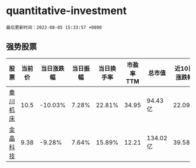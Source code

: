 # quantitative-investment

`最后更新时间：2022-08-05 15:33:57 +0800`

## 强势股票

|股票|当前价|当日涨跌幅|当日振幅|当日换手率|市盈率TTM|总市值|近10日涨跌幅|
|----|----|----|----|----|----|----|----|
|[秦川机床](https://xueqiu.com/S/SZ000837)|10.5|-10.03%|7.28%|22.81%|34.95|94.43亿|22.09%|
|[金晶科技](https://xueqiu.com/S/SH600586)|9.38|-9.28%|7.64%|15.89%|12.21|134.02亿|39.58%|
